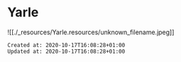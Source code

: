 # Yarle

![[./_resources/Yarle.resources/unknown_filename.jpeg]]

    Created at: 2020-10-17T16:08:28+01:00
    Updated at: 2020-10-17T16:08:28+01:00

